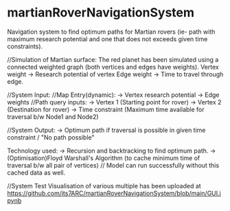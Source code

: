 # martianRoverNavigationSystem
Navigation system to find optimum paths for Martian rovers (ie- path with maximum research potential and one that does not exceeds given time constraints).

//Simulation of Martian surface:
The red planet has been simulated using a connected weighted graph (both vertices and edges have weights).
Vertex weight -> Research potential of vertex
Edge weight -> Time to travel through edge.

//System Input:
  //Map Entry(dynamic):
  -> Vertex research potential
  -> Edge weights
  //Path query inputs:
  -> Vertex 1 (Starting point for rover)
  -> Vertex 2 (Destination for rover)
  -> Time constraint (Maximum time available for traversal b/w Node1 and Node2)
  
//System Output:
  -> Optimum path if traversal is possible in given time constraint / "No path possible"


Technology used:
-> Recursion and backtracking to find optimum path.
-> (Optimisation)Floyd Warshall's Algorithm (to cache minimum time of traversal b/w all pair of vertices) // Model can run successfully without this cached data as well.

//System Test
Visualisation of various multiple has been uploaded at https://github.com/its7ARC/martianRoverNavigationSystem/blob/main/GUI.ipynb 
